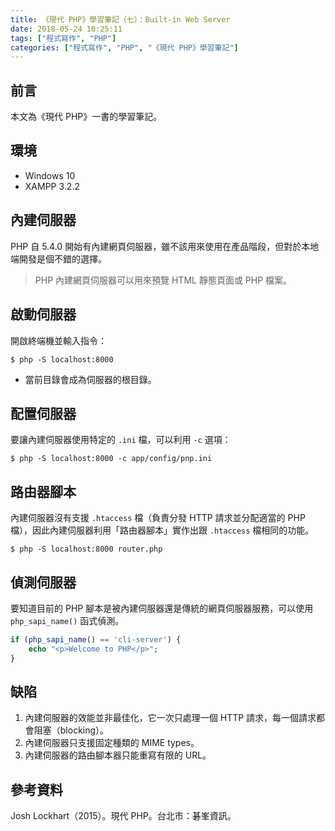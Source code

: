 ```yaml
---
title: 《現代 PHP》學習筆記（七）：Built-in Web Server
date: 2018-05-24 10:25:11
tags: ["程式寫作", "PHP"]
categories: ["程式寫作", "PHP", "《現代 PHP》學習筆記"]
---
```


## 前言
本文為《現代 PHP》一書的學習筆記。

## 環境
- Windows 10
- XAMPP 3.2.2

## 內建伺服器
PHP 自 5.4.0 開始有內建網頁伺服器，雖不該用來使用在產品階段，但對於本地端開發是個不錯的選擇。
> PHP 內建網頁伺服器可以用來預覽 HTML 靜態頁面或 PHP 檔案。

## 啟動伺服器
開啟終端機並輸入指令：
```
$ php -S localhost:8000
```
- 當前目錄會成為伺服器的根目錄。

## 配置伺服器
要讓內建伺服器使用特定的 `.ini` 檔，可以利用 `-c` 選項：
```
$ php -S localhost:8000 -c app/config/pnp.ini
```

## 路由器腳本
內建伺服器沒有支援 `.htaccess` 檔（負責分發 HTTP 請求並分配適當的 PHP 檔），因此內建伺服器利用「路由器腳本」實作出跟 `.htaccess` 檔相同的功能。
```
$ php -S localhost:8000 router.php
```

## 偵測伺服器
要知道目前的 PHP 腳本是被內建伺服器還是傳統的網頁伺服器服務，可以使用 `php_sapi_name()` 函式偵測。
```PHP
if (php_sapi_name() == 'cli-server') {
    echo "<p>Welcome to PHP</p>";
}
```

## 缺陷
1. 內建伺服器的效能並非最佳化，它一次只處理一個 HTTP 請求，每一個請求都會阻塞（blocking）。
2. 內建伺服器只支援固定種類的 MIME types。
3. 內建伺服器的路由腳本器只能重寫有限的 URL。

## 參考資料
Josh Lockhart（2015）。現代 PHP。台北市：碁峯資訊。